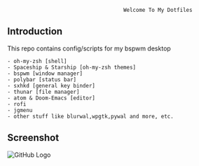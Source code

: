                                          Welcome To My Dotfiles



Introduction
------------

This repo contains config/scripts for my bspwm desktop


	- oh-my-zsh [shell]
	- Spaceship & Starship [oh-my-zsh themes]
	- bspwm [window manager]
	- polybar [status bar]
	- sxhkd [general key binder]
	- thunar [file manager]
	- atom & Doom-Emacs [editor]
	- rofi
	- jgmenu
	- other stuff like blurwal,wpgtk,pywal and more, etc.

Screenshot
---------

![GitHub Logo](https://i.imgur.com/XMHyZBa.png)


